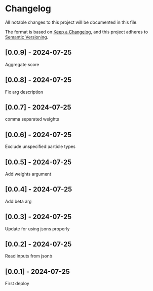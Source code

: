# Changelog
All notable changes to this project will be documented in this file.

The format is based on [Keep a Changelog](https://keepachangelog.com/en/1.0.0/),
and this project adheres to [Semantic Versioning](https://semver.org/spec/v2.0.0.html).

## [0.0.9] - 2024-07-25
Aggregate score

## [0.0.8] - 2024-07-25
Fix arg description

## [0.0.7] - 2024-07-25
comma separated weights

## [0.0.6] - 2024-07-25
Exclude unspecified particle types

## [0.0.5] - 2024-07-25
Add weights argument

## [0.0.4] - 2024-07-25
Add beta arg

## [0.0.3] - 2024-07-25
Update for using jsons properly

## [0.0.2] - 2024-07-25
Read inputs from jsonb

## [0.0.1] - 2024-07-25
First deploy
